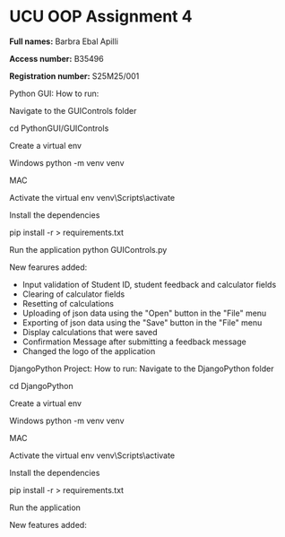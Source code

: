 # UCU OOP Assignment 4

**Full names:** Barbra Ebal Apilli

**Access number:** B35496

**Registration number:** S25M25/001


Python GUI:
How to run:

Navigate to the GUIControls folder

cd PythonGUI/GUIControls

Create  a virtual env

Windows
python -m venv venv

MAC


Activate the virtual env
venv\Scripts\activate

Install the dependencies

pip install -r > requirements.txt

Run the application
python GUIControls.py

New fearures added:
- Input validation of Student ID, student feedback and calculator fields
- Clearing of calculator fields
- Resetting of calculations
- Uploading of json data using the "Open" button in the "File" menu
- Exporting of json data using the "Save" button in the "File" menu 
- Display calculations that were saved
- Confirmation Message after submitting a feedback message
- Changed the logo of the application


DjangoPython Project:
How to run:
Navigate to the DjangoPython folder

cd DjangoPython

Create  a virtual env

Windows
python -m venv venv

MAC


Activate the virtual env
venv\Scripts\activate

Install the dependencies

pip install -r > requirements.txt

Run the application



New features added: